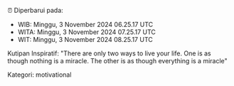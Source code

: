 ⏰ Diperbarui pada:
- WIB: Minggu, 3 November 2024 06.25.17 UTC
- WITA: Minggu, 3 November 2024 07.25.17 UTC
- WIT: Minggu, 3 November 2024 08.25.17 UTC

Kutipan Inspiratif:
"There are only two ways to live your life. One is as though nothing is a miracle. The other is as though everything is a miracle"


Kategori: motivational

